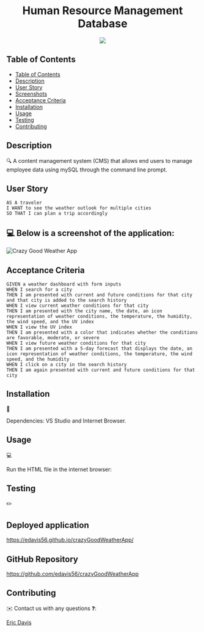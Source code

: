 <h1 align="center"> Human Resource Management Database </h1>

<p align="center">
    <img src="https://img.shields.io/badge/javascript-yellow" />
</p>

## Table of Contents

- [Table of Contents](#table-of-contents)
- [Description](#description)
- [User Story](#user-story)
- [Screenshots](#screenshots)
- [Acceptance Criteria](#acceptance-criteria)
- [Installation](#installation)
- [Usage](#usage)
- [Testing](#testing)
- [Contributing](#contributing)

## Description

🔍 A content management system (CMS) that allows end users to manage employee data using mySQL through the command line prompt.

## User Story

```
AS A traveler
I WANT to see the weather outlook for multiple cities
SO THAT I can plan a trip accordingly
```

## 💻 Below is a screenshot of the application:

![Crazy Good Weather App](/assets/images/2022-03-09_20-24-45.jpg)

## Acceptance Criteria

```
GIVEN a weather dashboard with form inputs
WHEN I search for a city
THEN I am presented with current and future conditions for that city and that city is added to the search history
WHEN I view current weather conditions for that city
THEN I am presented with the city name, the date, an icon representation of weather conditions, the temperature, the humidity, the wind speed, and the UV index
WHEN I view the UV index
THEN I am presented with a color that indicates whether the conditions are favorable, moderate, or severe
WHEN I view future weather conditions for that city
THEN I am presented with a 5-day forecast that displays the date, an icon representation of weather conditions, the temperature, the wind speed, and the humidity
WHEN I click on a city in the search history
THEN I am again presented with current and future conditions for that city
```

## Installation

💾

Dependencies: VS Studio and Internet Browser.

## Usage

💻

Run the HTML file in the internet browser:

## Testing

✏️

## Deployed application

https://edavis56.github.io/crazyGoodWeatherApp/

## GitHub Repository

https://github.com/edavis56/crazyGoodWeatherApp

## Contributing

✉️ Contact us with any questions ❓:

[Eric Davis](https://github.com/edavis56)
